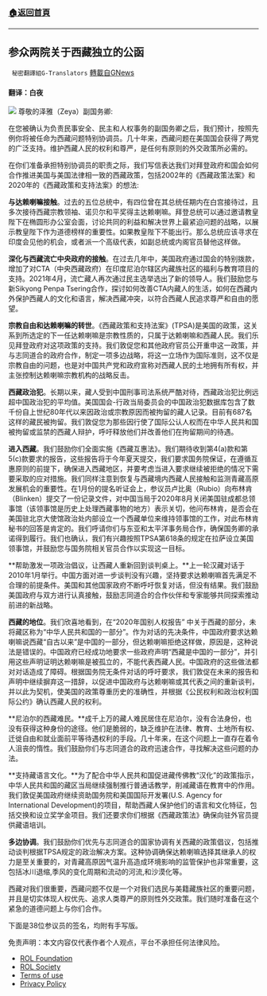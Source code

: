 ###  [:house:返回首頁](https://github.com/ourhimalayas/txt)
---


## 参众两院关于西藏独立的公函
` 秘密翻譯組G-Translators` [轉載自GNews](https://gnews.org/zh-hans/1758958/)

#### 翻译：白夜
![](https://assets.gnews.org/wp-content/uploads/2021/12/16395841321.png)
尊敬的泽雅（Zeya）副国务卿:

在您被确认为负责民事安全、民主和人权事务的副国务卿之后，我们预计，按照先例你将被任命为西藏问题特别协调员。几十年来，西藏问题在美国国会获得了两党的广泛支持。维护西藏人民的权利和尊严，是任何有原则的外交政策所必需的。

在你们准备承担特别协调员的职责之际，我们写信表达我们对拜登政府和国会如何合作推进美国与美国法律相一致的西藏政策，包括2002年的《西藏政策法案》和2020年的《西藏政策和支持法案》的想法:

**与达赖喇嘛接触**。过去的五位总统中，有四位曾在其总统任期内在白宫接待过，且多次接待西藏宗教领袖、诺贝尔和平奖得主达赖喇嘛。拜登总统可以通过邀请教皇陛下在椭圆形办公室会面，讨论共同的利益和解决世界上最紧迫问题的战略，以展示教皇陛下作为道德榜样的重要性。如果教皇陛下不能出行。那么总统应该寻求在印度会见他的机会，或者派一个高级代表，如副总统或内阁官员替他这样做。

**深化与西藏流亡中央政府的接触**。在过去几年中，美国政府通过国会的特别拨款，增加了对CTA（中央西藏政府）在印度尼泊尔辖区内藏族社区的福利与教育项目的支持。2021年4月，流亡藏人再次通过民主选举选出了新的领导人。我们鼓励您与新Sikyong Penpa Tsering合作，探讨如何改善CTA内藏人的生活，如何在西藏内外保护西藏人的文化和语言，解决西藏冲突，以符合西藏人民追求尊严和自由的愿望。

**宗教自由和达赖喇嘛的转世**。《西藏政策和支持法案》(TPSA)是美国的政策，这关系到所选定的下一任达赖喇嘛是宗教性质的，只属于达赖喇嘛和西藏人民。我们乐见拜登政府对这项政策的支持。我们敦促您和其他政府官员公开重申这一政策，并与志同道合的政府合作，制定一项多边战略，将这一立场作为国际准则，这不仅是宗教自由的问题，也是对中国共产党和政府宣称对西藏人民的土地拥有所有权，并主张控制达赖喇嘛宗教机构的战略反击。

**西藏政治犯**。长期以来，藏人受到中国刑事司法系统严酷对待，西藏政治犯比例远超中国政治犯的平均值。美国国会-行政当局委员会的中国政治犯数据库包含了数千份自上世纪80年代以来因政治或宗教原因而被拘留的藏人记录。目前有687名这样的藏民被拘留。我们敦促您为那些因行使了国际公认人权而在中华人民共和国被拘留或监禁的西藏人辩护，呼吁释放他们并改善他们在拘留期间的待遇。

**进入西藏**。我们鼓励你们全面实施《西藏互惠法》。我们期待收到第4(a)款和第5(c)款要求的报告，这些报告将于今年夏天提交，我们要求国务院保证，在遵循互惠原则的前提下，确保进入西藏地区，并要考虑当进入要求继续被拒绝的情况下需要采取的应对措施。我们同样注意到恢复与西藏境内西藏人民接触和监测青藏高原发展机会的重要性。在1月份的提名听证会上，参议员卢比奥（Rubio）向布林肯（Blinken）提交了一份记录文件，对中国当局于2020年8月关闭美国驻成都总领事馆（该领事馆是历史上处理西藏事物的地方）表示关切，他问布林肯，是否会在美国驻北京大使馆政治处内部设立一个西藏单位来维持领事馆的工作，对此布林肯秘书的回答是肯定的。我们呼请你们与东亚和太平洋事务局合作，确保国务卿的承诺得到履行。我们也确认，我们有兴趣按照TPSA第618条的规定在拉萨设立美国领事馆，并鼓励您与国务院相关官员合作以实现这一目标。

**帮助激发一项政治倡议，让西藏人重新回到谈判桌上。**上一轮汉藏对话于2010年1月举行。中国方面对进一步谈判没有兴趣，坚持要求达赖喇嘛首先满足不合理的前提条件。美国和其他国家政府不断呼吁恢复对话，但没有结果。我们鼓励美国政府与双方进行认真接触，鼓励志同道合的合作伙伴和专家能够共同探索推动前进的新战略。

**西藏的地位**。我们欣喜地看到，在“2020年国别人权报告” 中关于西藏的部分，未将藏区称为“中华人民共和国的一部分”。作为对话的先决条件，中国政府要求达赖喇嘛说西藏“自古以来”是中国的一部分，但达赖喇嘛拒绝这样做，原因是，这种说法是错误的。中国政府已经成功地要求一些政府声明“西藏是中国的一部分”，并引用这些声明证明达赖喇嘛是被孤立的，不能代表西藏人民。中国政府的这些做法都对对话造成了障碍。根据国务院无条件对话的呼吁要求，我们敦促在未来的报告和声明中继续摒弃这一措辞，以促进中国政府与达赖喇嘛或其代表之间的重新谈判，并以此为契机，使美国的政策尊重历史的准确性，并根据《公民权利和政治权利国际公约》确认西藏人民的权利。

**尼泊尔的西藏难民。**成千上万的藏人难民居住在尼泊尔，没有合法身份，也没有获得这种身份的途径。他们是脆弱的，缺乏维护在法律、教育、土地所有权、迁徙自由和就业面前平等待遇权利的手段。几十年来，在这个问题上一直存在着令人沮丧的惰性。我们鼓励你们与志同道合的政府迅速合作，寻找解决这些问题的办法。

**支持藏语言文化。**为了配合中华人民共和国促进藏传佛教“汉化”的政策指示，中华人民共和国的藏区当局继续强制推行普通话教学，削减藏语在教育中的作用。我们敦促美国政府继续资助国务院和美国国际开发署(U.S. Agency for International Development)的项目，帮助西藏人保护他们的语言和文化特征，包括交换和设立奖学金项目。我们还要求你们根据《西藏政策法》确保向驻外官员提供藏语培训。

**多边协调**。我们鼓励你们优先与志同道合的国家协调有关西藏的政策倡议，包括推动谈判根据TPSA规定的政治解决方案。这种协调确保达赖喇嘛选择其继承人的权力是至关重要的，对青藏高原因气温升高造成环境影响的监管保护也非常重要，这包括冰川退缩,季风的变化周期和流动的河流,和沙漠化等。

西藏对我们很重要，西藏问题不仅是一个对我们选民与美籍藏族社区的重要问题，并且是切实体现人权优先、追求人类尊严的原则性外交政策。我们随时准备在这个紧急的道德问题上与你们合作。

下面是38位参议员的签名，均附有手写版。

 

免责声明：本文内容仅代表作者个人观点，平台不承担任何法律风险。

- [ROL Foundation](https://rolfoundation.org/)
- [ROL Society](https://rolsociety.org/)
- [Terms of use](https://gnews.org/terms-of-use-3/)
- [Privacy Policy](https://gnews.org/privacy-policy/)
